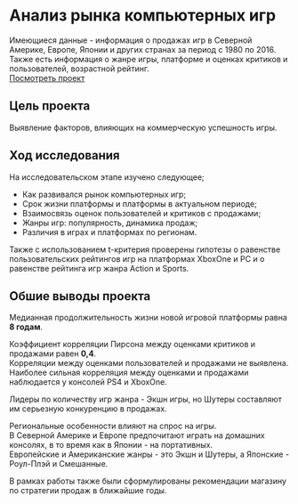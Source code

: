  # Анализ рынка компьютерных игр  
Имеющиеся данные - информация о продажах игр в Северной Америке, Европе, Японии и других странах за период с 1980 по 2016.  
Также есть информация о жанре игры, платформе и оценках критиков и пользователей, возрастной рейтинг.  
[Посмотреть проект](/Анализ%20рынка%20компьютерных%20игр/2_games.ipynb)

## Цель проекта  
Выявление факторов, влияющих на коммерческую успешность игры.

## Ход исследования  
На исследовательском этапе изучено следующее;  
- Как развивался рынок компьютерных игр;
- Срок жизни платформы и платформы в актуальном периоде;
- Взаимосвязь оценок пользователей и критиков с продажами;
- Жанры игр: популярность, динамика продаж;
- Различия в играх и платформах по регионам.

Также с использованием t-критерия проверены гипотезы о равенстве пользовательских рейтингов игр на платформах XboxOne и PC и о равенстве рейтинга игр жанра Action и Sports.

## Обшие выводы проекта  
Медианная продолжительность жизни новой игровой платформы равна **8 годам**.  

Коэффициент корреляции Пирсона между оценками критиков и продажами равен **0,4**.  
Корреляции между оценками пользователей и продажами не выявлена.  
Наиболее сильная корреляция между оценками и продажами наблюдается у консолей PS4 и XboxOne.  

Лидеры по количеству игр жанра - Экшн игры, но Шутеры составляют им серьезную конкуренцию в продажах.  

Региональные особенности влияют на спрос на игры.  
В Северной Америке и Европе предпочитают играть на домашних консолях, в то время как в Японии - на портативных.  
Европейские и Американские жанры - это Экшн и Шутеры, а Японские - Роул-Плэй и Смешанные.

В рамках работы также были сформулированы рекомендации магазину по стратегии продаж в ближайшие годы.
